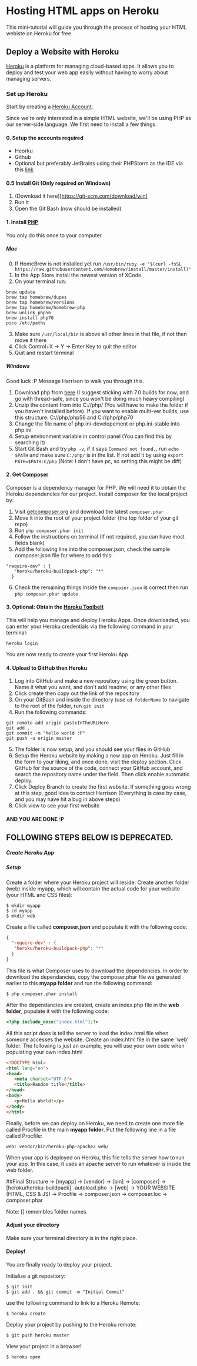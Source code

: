 # Hosting HTML apps on Heroku
This mini-tutorial will guide you through the process of hosting your HTML webiste on Heroku for free. 

## Deploy a Website with Heroku
[Heroku](https://www.heroku.com/) is a platform for managing cloud-based apps. It allows you to deploy and test your web app easily without having to worry about managing servers. 

### Set up Heroku
Start by creating a [Heroku Account](https://toolbelt.heroku.com/).

Since we're only interested in a simple HTML website, we'll be using PHP as our server-side language. We first need to install a few things.

#### 0. Setup the accounts required

- Heorku
- Github
- Optional but preferably JetBrains using their PHPStorm as the IDE via this [link](https://www.jetbrains.com/shop/eform/students)

#### 0.5 Install Git (Only required on Windows)

1. (Download it here)[https://git-scm.com/download/win]
2. Run it
3. Open the Git Bash (now should be installed)

#### 1. Install [PHP](http://php.net/)
You only do this once to your computer.

##### Mac

0. If HomeBrew is not installed yet run `/usr/bin/ruby -e "$(curl -fsSL https://raw.githubusercontent.com/Homebrew/install/master/install)"`
1. In the App Store install the newest version of XCode.
2. On your terminal run:

```
brew update
brew tap homebrew/dupes
brew tap homebrew/versions
brew tap homebrew/homebrew-php
brew unlink php56
brew install php70
pico /etc/paths
```

3. Make sure `/usr/local/bin` is above all other lines in that file, if not then move it there
4. Click Control+X -> Y -> Enter Key to quit the editor
5. Quit and restart terminal

##### Windows
Good luck :P Message Harrison to walk you through this.

1. Download php from [here](http://windows.php.net/download) (I suggest sticking with 7.0 builds for now, and go with thread-safe, since you won't be doing much heavy compiling)
2. Unzip the content from into C://php/ (You will have to make the folder if you haven't installed before). If you want to enable multi-ver builds, use this structure: C://php/php56 and C://php/php70
3. Change the file name of php.ini-developement or php.ini-stable into php.ini
4. Setup environment variable in control panel (You can find this by searching it)
5. Start Git Bash and try `php -v`, if it says `Command not found.`, run `echo $PATH` and make sure `C:/php/` is in the list. If not add it by using `export PATH=$PATH:C/php` (Note: I don't have pc, so setting this might be diff)

#### 2. Get [Composer](https://getcomposer.org/download/)
Composer is a dependency manager for PHP. We will need it to obtain the Heroku dependencies for our project. 
Install composer for the local project by:

1. Visit [getcomposer.org](http://getcomposer.org/download/) and download the latest `composer.phar`
2. Move it into the root of your project folder (the top folder of your git repo)
3. Run `php composer.phar init`
4. Follow the instructions on terminal (If not required, you can have most fields blank)
5. Add the following line into the composer.json, check the sample composer.json file for where to add this:

```
"require-dev" : {
   "heroku/heroku-buildpack-php": "*"
  }
```

6. Check the remaining things inside the `composer.json` is correct then run `php composer.phar update`


#### 3. Optional: Obtain the [Heroku Toolbelt](https://toolbelt.heroku.com/)
This will help you manage and deploy Heroku Apps.
Once downloaded, you can enter your Heroku credentials via the following command in your terminal:

```
heroku login
```

You are now ready to create your first Heroku App.

#### 4. Upload to GitHub then Heroku

1. Log into GitHub and make a new repository using the green button. Name it what you want, and don't add readme, or any other files
2. Click create then copy out the link of the repository
3. On your GitBash and inside the directory (use `cd folderName` to navigate to the root of the folder, run `git init`
4. Run the following commands:

```
git remote add origin pasteInTheURLHere
git add .
git commit -m "hello world :P"
git push -u origin master
```

5. The folder is now setup, and you should see your files in GitHub
6. Setup the Heroku website by making a new app on Heroku. Just fill in the form to your liking, and once done, visit the deploy section. Click GitHub for the source of the code, connect your GitHub account, and search the repository name under the field. Then click enable automatic deploy.
7. Click Deploy Branch to create the first website. If something goes wrong at this step, good idea to contact Harrison (Everything is case by case, and you may have hit a bug in above steps)
8. Click view to see your first website 

#### AND YOU ARE DONE :P

## FOLLOWING STEPS BELOW IS DEPRECATED.

##### Create Heroku App 

##### Setup
Create a folder where your Heroku project will reside. Create another folder (web) inside myapp, which will contain the actual code for your website (your HTML and CSS files):

```
$ mkdir myapp
$ cd myapp
$ mkdir web
```

Create a file called **composer.json** and populate it with the following code:

```json
{
  "require-dev" : {
   "heroku/heroku-buildpack-php": "*"
  }
}
```

This file is what Composer uses to download the dependencies. 
In order to download the dependancies, copy the composer.phar file we generated earlier to this **myapp folder** and run the following command:

```
$ php composer.phar install
```

After the dependancies are created, create an index.php file in the **web folder**, populate it with the following code:

```PHP
<?php include_once("index.html");?>
```

All this script does is tell the server to load the index.html file when someone accesses the website. Create an index.html file in the same 'web' folder. 
The following is just an example, you will use your own code when populating your own index.html

```html
<!DOCTYPE html>
<html lang="en">
<head>
   <meta charset="UTF-8">
   <title>Random title</title>
</head>
<body>
   <p>Hello World!</p>
</body>
</html>
```

Finally, before we can deploy on Heroku, we need to create one more file called Procfile in the main **myapp folder**.
Put the following line in a file called Procfile:

```
web: vendor/bin/heroku-php-apache2 web/
```

When your app is deployed on Heroku, this file tells the server how to run your app. In this case, it uses an apache server to run whatever is inside the web folder.


##Final Structure
    -> [myapp]
        -> [vendor]
            -> [bin]
            -> [composer]
            -> [heroku/heroku-buildpack]
            -autoload.pho
        -> [web]
            -> YOUR WEBSITE (HTML, CSS & JS)
        -> Procfile
        -> composer.json
        -> composer.loc
        -> composer.phar
        
 Note: [] remembles folder names.
        
#### Adjust your directory
Make sure your terminal directory is in the right place. 

#### Deploy!
You are finally ready to deploy your project. 

Initialize a git repository:

```
$ git init
$ git add . && git commit -m "Initial Commit"
```

use the following command to link to a Heroku Remote:

```
$ heroku create
```

Deploy your project by pushing to the Heroku remote:

```
$ git push heroku master
```

View your project in a browser!

```
$ heroku open
```





